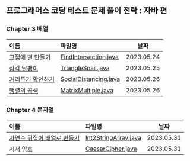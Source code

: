 ## 프로그래머스 코딩 테스트 문제 풀이 전략 : 자바 편


### Chapter 3 배열
|이름|파일명|날짜|
|:---|:---|:---:|
|[교점에 별 만들기]|[FindIntersection.java]|2023.05.24|
|[삼각 달팽이]|[TriangleSnail.java]|2023.05.25|
|[거리두기 확인하기]|[SocialDistancing.java]|2023.05.26|
|[행렬의 곱셈]|[MatrixMultiple.java]|2023.05.26|




[교점에 별 만들기]:https://school.programmers.co.kr/tryouts/71847/challenges
[삼각 달팽이]:https://school.programmers.co.kr/tryouts/71848/challenges
[거리두기 확인하기]:https://school.programmers.co.kr/tryouts/71849/challenges
[행렬의 곱셈]:https://school.programmers.co.kr/tryouts/71850/challenges



[FindIntersection.java]:https://github.com/yoon1000/programmers-algorithm/blob/main/book-practice/Chapter3-Arrays/FindIntersection.java
[TriangleSnail.java]:https://github.com/yoon1000/programmers-algorithm/blob/main/book-practice/Chapter3-Arrays/TriangleSnail.java
[SocialDistancing.java]:https://github.com/yoon1000/programmers-algorithm/blob/main/book-practice/Chapter3-Arrays/SocialDistancing.java
[MatrixMultiple.java]:https://github.com/yoon1000/programmers-algorithm/blob/main/book-practice/Chapter3-Arrays/MatrixMultiple.java



### Chapter 4 문자열
|이름|파일명|날짜|
|:---|:---|:---:|
|[자연수 뒤집어 배열로 만들기]|[Int2StringArray.java]|2023.05.31|
|[시저 암호]|[CaesarCipher.java]|2023.05.31|


[자연수 뒤집어 배열로 만들기]:https://school.programmers.co.kr/tryouts/71851/challenges
[시저 암호]:https://school.programmers.co.kr/tryouts/71852/challenges


[Int2StringArray.java]:https://github.com/yoon1000/programmers-algorithm/blob/main/book-practice/Chapter4-String/Int2StringArray.java
[CaesarCipher.java]:https://github.com/yoon1000/programmers-algorithm/blob/main/book-practice/Chapter4-String/CaesarCipher.java

